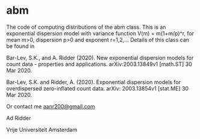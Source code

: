 # abm
The code of computing distributions of the abm class. This is an exponential dispersion model with variance function V(m) = m(1+m/p)^r,
for mean m>0, dispersion p>0 and exponent r=1,2,... Details of this class can be found in 

Bar-Lev, S.K., and A. Ridder (2020). New exponential dispersion models for count data - properties and  applications. arXiv:2003.13849v1 [math.ST] 30 Mar 2020.

Bar-Lev, S.K. and Ridder, A. (2020). Exponential dispersion models for overdispersed zero-inflated count data. arXiv: 2003.13854v1 [stat.ME] 30 Mar 2020.

Or contact me <aanr200@gmail.com>

Ad Ridder

Vrije Universiteit Amsterdam

